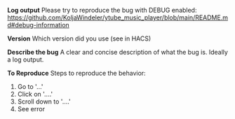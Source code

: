 
**Log output**
Please try to reproduce the bug with DEBUG enabled: https://github.com/KoljaWindeler/ytube_music_player/blob/main/README.md#debug-information

**Version**
Which version did you use (see in HACS)

**Describe the bug**
A clear and concise description of what the bug is. Ideally a log output.

**To Reproduce**
Steps to reproduce the behavior:
1. Go to '...'
2. Click on '....'
3. Scroll down to '....'
4. See error
